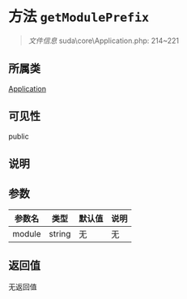 # 方法 `getModulePrefix`

> *文件信息* suda\core\Application.php: 214~221

## 所属类 

[Application](../Application.md)

## 可见性

 public 

## 说明



## 参数


| 参数名 | 类型 | 默认值 | 说明 |
|--------|-----|-------|-------|
| module |  string | 无 | 无 |



## 返回值

无返回值
